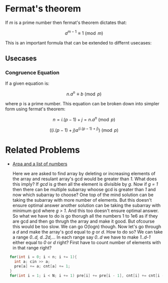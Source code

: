 # Fermat's theorem

If *m* is a prime number then fermat's theorem dictates that:
```math
a^{m-1} \equiv 1\pmod{m}
```
This is an important formula that can be extended to differnt usecases:
## Usecases

### Congruence Equation
If a given equation is:
``` math
n . a^{n} \equiv b\pmod{p}
```
where p is a prime number.
This equation can be broken down into simpler form using fermat's theorem:
```math
n = i . (p - 1) + j = n . a^{n} \pmod{p}
```
```math
((i . (p - 1) + j) a^{(i . (p - 1) + j)}) \pmod{p}
```

# Related Problems
* [Arpa and a list of numbers](https://codeforces.com/problemset/problem/850/B)
  
  Here we are asked to find array by deleting or increasing elements of the array and resulant array's gcd would be greater than *1*. What does this imply? If *gcd* is *g* then all the element is divisible by *g*. Now if *g = 1* then there can be multiple subarray whoose gcd is greater than *1* and now which subarray to choose? One top of the mind solution can be taking the subarray with more number of elements. But this doesn't ensure optimal answer another solution can be taking the subarray with minimum gcd where *g > 1*. And this too doesn't ensure optimal answer. So what we have to do is go thorugh all the numbers 1 to 1e6 as if they are gcd and then go thrugh the array and make it good. But ofcourse this would be too slow. We can go O(logn) though. Now let's go through a *d* and make the array's gcd equal to *g* or *d*. How to do so? We can take a range *0..d, d..2d,..*.
  In each range say *0..d* we have to make *1..d-1* either equal to *0* or *d* right? First have to count number of elements with in that range right?
```cpp
  for(int i = 0; i < n; i += 1){
    int a; cin >> a; 
    pre[a] += a; cnt[a] += 1;
  }
  for(int i = 1; i < N; i += 1) pre[i] += pre[i - 1], cnt[i] += cnt[i - 1];
```
